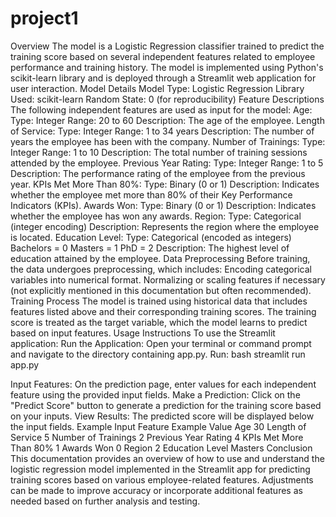 # project1
Overview
The model is a Logistic Regression classifier trained to predict the training score based on several independent features related to employee performance and training history. The model is implemented using Python's scikit-learn library and is deployed through a Streamlit web application for user interaction.
Model Details
Model Type: Logistic Regression
Library Used: scikit-learn
Random State: 0 (for reproducibility)
Feature Descriptions
The following independent features are used as input for the model:
Age:
Type: Integer
Range: 20 to 60
Description: The age of the employee.
Length of Service:
Type: Integer
Range: 1 to 34 years
Description: The number of years the employee has been with the company.
Number of Trainings:
Type: Integer
Range: 1 to 10
Description: The total number of training sessions attended by the employee.
Previous Year Rating:
Type: Integer
Range: 1 to 5
Description: The performance rating of the employee from the previous year.
KPIs Met More Than 80%:
Type: Binary (0 or 1)
Description: Indicates whether the employee met more than 80% of their Key Performance Indicators (KPIs).
Awards Won:
Type: Binary (0 or 1)
Description: Indicates whether the employee has won any awards.
Region:
Type: Categorical (integer encoding)
Description: Represents the region where the employee is located.
Education Level:
Type: Categorical (encoded as integers)
Bachelors = 0
Masters = 1
PhD = 2
Description: The highest level of education attained by the employee.
Data Preprocessing
Before training, the data undergoes preprocessing, which includes:
Encoding categorical variables into numerical format.
Normalizing or scaling features if necessary (not explicitly mentioned in this documentation but often recommended).
Training Process
The model is trained using historical data that includes features listed above and their corresponding training scores. The training score is treated as the target variable, which the model learns to predict based on input features.
Usage Instructions
To use the Streamlit application:
Run the Application:
Open your terminal or command prompt and navigate to the directory containing app.py. Run:
bash
streamlit run app.py

Input Features:
On the prediction page, enter values for each independent feature using the provided input fields.
Make a Prediction:
Click on the "Predict Score" button to generate a prediction for the training score based on your inputs.
View Results:
The predicted score will be displayed below the input fields.
Example Input
Feature	Example Value
Age	30
Length of Service	5
Number of Trainings	2
Previous Year Rating	4
KPIs Met More Than 80%	1
Awards Won	0
Region	2
Education Level	Masters
Conclusion
This documentation provides an overview of how to use and understand the logistic regression model implemented in the Streamlit app for predicting training scores based on various employee-related features. Adjustments can be made to improve accuracy or incorporate additional features as needed based on further analysis and testing.
